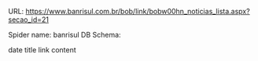 URL: https://www.banrisul.com.br/bob/link/bobw00hn_noticias_lista.aspx?secao_id=21

Spider name: banrisul
DB Schema:

date
title
link
content
